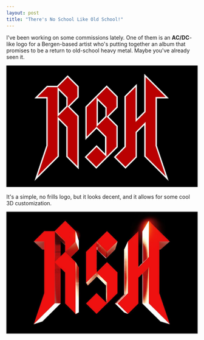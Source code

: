 ```yaml
---
layout: post
title: "There's No School Like Old School!"
---
```


I've been working on some commissions lately. One of them is an **AC/DC**-like logo for a Bergen-based artist who's putting together an album that promises to be a return to old-school heavy metal. Maybe you've already seen it. 


<img src="..\assets\img\projects\proj-3\rshkeyline.jpg" alt="RSH" width="600"/>

It's a simple, no frills logo, but it looks decent, and it allows for some cool 3D customization.

<img src="..\assets\img\projects\proj-3\redrunes.jpg" alt="RSH" width="600"/>
